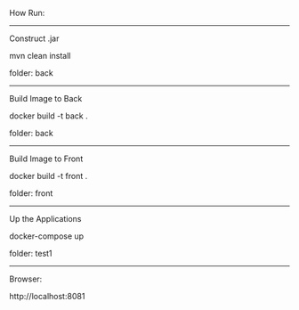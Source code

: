 How Run:


*********************************************************
Construct .jar

mvn clean install 

folder: back


*********************************************************
Build Image to Back

docker build -t back .

folder: back


*********************************************************
Build Image to Front

docker build -t front .

folder: front


*********************************************************
Up the Applications

docker-compose up

folder: test1


*********************************************************
Browser:

http://localhost:8081
